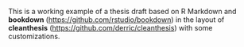 This is a working example of a thesis draft based on R Markdown and **bookdown** (https://github.com/rstudio/bookdown) in the layout of **cleanthesis** (https://github.com/derric/cleanthesis) with some customizations. 

